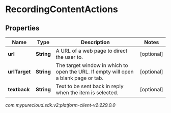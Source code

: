 # RecordingContentActions


## Properties

| Name | Type | Description | Notes |
| ------------ | ------------- | ------------- | ------------- |
| **url** | **String** | A URL of a web page to direct the user to. |  [optional] |
| **urlTarget** | **String** | The target window in which to open the URL. If empty will open a blank page or tab. |  [optional] |
| **textback** | **String** | Text to be sent back in reply when the item is selected. |  [optional] |




_com.mypurecloud.sdk.v2:platform-client-v2:229.0.0_
